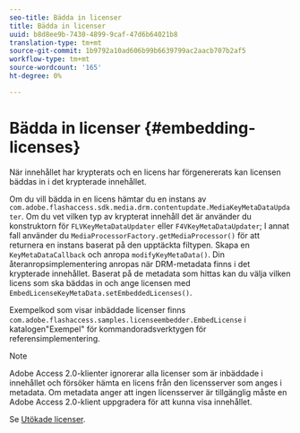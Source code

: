 ```yaml
---
seo-title: Bädda in licenser
title: Bädda in licenser
uuid: b8d8ee9b-7430-4899-9caf-47d6b64021b8
translation-type: tm+mt
source-git-commit: 1b9792a10ad606b99b6639799ac2aacb707b2af5
workflow-type: tm+mt
source-wordcount: '165'
ht-degree: 0%

---
```



# Bädda in licenser {#embedding-licenses}

När innehållet har krypterats och en licens har förgenererats kan licensen bäddas in i det krypterade innehållet.

Om du vill bädda in en licens hämtar du en instans av `com.adobe.flashaccess.sdk.media.drm.contentupdate.MediaKeyMetaDataUpdater`. Om du vet vilken typ av krypterat innehåll det är använder du konstruktorn för `FLVKeyMetaDataUpdater` eller `F4VKeyMetaDataUpdater`; I annat fall använder du `MediaProcessorFactory.getMediaProcessor()` för att returnera en instans baserat på den upptäckta filtypen. Skapa en `KeyMetaDataCallback` och anropa `modifyKeyMetaData()`. Din återanropsimplementering anropas när DRM-metadata finns i det krypterade innehållet. Baserat på de metadata som hittas kan du välja vilken licens som ska bäddas in och ange licensen med `EmbedLicenseKeyMetaData.setEmbeddedLicenses()`.

Exempelkod som visar inbäddade licenser finns `com.adobe.flashaccess.samples.licenseembedder.EmbedLicense` i katalogen&quot;Exempel&quot; för kommandoradsverktygen för referensimplementering.

>[!NOTE]
>
>Adobe Access 2.0-klienter ignorerar alla licenser som är inbäddade i innehållet och försöker hämta en licens från den licensserver som anges i metadata. Om metadata anger att ingen licensserver är tillgänglig måste en Adobe Access 2.0-klient uppgradera för att kunna visa innehållet.

Se [Utökade licenser](../../aaxs-protecting-content/content-introduction/packaging-options/content-out-of-band-licenses.md).
